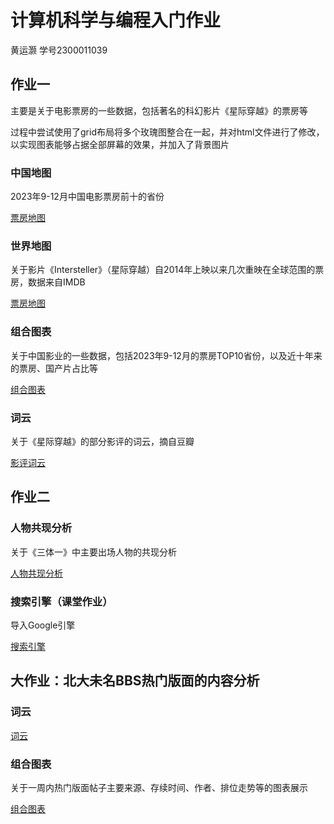 # 计算机科学与编程入门作业

黄运灏 学号2300011039



## 作业一 

主要是关于电影票房的一些数据，包括著名的科幻影片《星际穿越》的票房等

过程中尝试使用了grid布局将多个玫瑰图整合在一起，并对html文件进行了修改，以实现图表能够占据全部屏幕的效果，并加入了背景图片

### 中国地图

2023年9-12月中国电影票房前十的省份

[票房地图](mapOfChina.html)

### 世界地图
关于影片《Intersteller》（星际穿越）自2014年上映以来几次重映在全球范围的票房，数据来自IMDB

[票房地图](worldmap.html)

### 组合图表
关于中国影业的一些数据，包括2023年9-12月的票房TOP10省份，以及近十年来的票房、国产片占比等

[组合图表](pages.html)

### 词云
关于《星际穿越》的部分影评的词云，摘自豆瓣

[影评词云](wordcloud.html)

## 作业二

### 人物共现分析

关于《三体一》中主要出场人物的共现分析

[人物共现分析](ThreeBodyCooccur.html)

### 搜索引擎（课堂作业）

导入Google引擎

[搜索引擎](mysearchengine.html)

## 大作业：北大未名BBS热门版面的内容分析

### 词云

[词云](wordcloudBBS（new）.html)

### 组合图表

关于一周内热门版面帖子主要来源、存续时间、作者、排位走势等的图表展示

[组合图表]()
